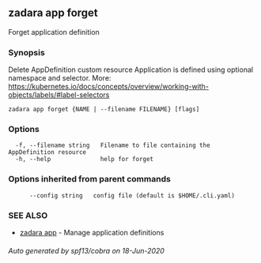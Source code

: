 ## zadara app forget

Forget application definition

### Synopsis

Delete AppDefinition custom resource
Application is defined using optional namespace and selector.
More: https://kubernetes.io/docs/concepts/overview/working-with-objects/labels/#label-selectors

```
zadara app forget {NAME | --filename FILENAME} [flags]
```

### Options

```
  -f, --filename string   Filename to file containing the AppDefinition resource
  -h, --help              help for forget
```

### Options inherited from parent commands

```
      --config string   config file (default is $HOME/.cli.yaml)
```

### SEE ALSO

* [zadara app](zadara_app.md)	 - Manage application definitions

###### Auto generated by spf13/cobra on 18-Jun-2020
